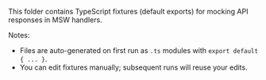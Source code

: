 This folder contains TypeScript fixtures (default exports) for mocking API
responses in MSW handlers.

Notes:
- Files are auto-generated on first run as `.ts` modules with `export default { ... }`.
- You can edit fixtures manually; subsequent runs will reuse your edits.
